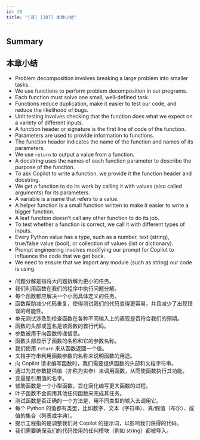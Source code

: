 ```yaml
---
id: 28
title: "[译] [307] 本章小结"
---
```


## Summary
## 本章小结

* Problem decomposition involves breaking a large problem into smaller tasks.
* We use functions to perform problem decomposition in our programs.
* Each function must solve one small, well-defined task.
* Functions reduce duplication, make it easier to test our code, and reduce the likelihood of bugs.
* Unit testing involves checking that the function does what we expect on a variety of different inputs.
* A function header or signature is the first line of code of the function.
* Parameters are used to provide information to functions.
* The function header indicates the name of the function and names of its parameters.
* We use `return` to output a value from a function.
* A docstring uses the names of each function parameter to describe the purpose of the function.
* To ask Copilot to write a function, we provide it the function header and docstring.
* We get a function to do its work by calling it with values (also called arguments) for its parameters.
* A variable is a name that refers to a value.
* A helper function is a small function written to make it easier to write a bigger function.
* A leaf function doesn’t call any other function to do its job.
* To test whether a function is correct, we call it with different types of inputs.
* Every Python value has a type, such as a number, text (string), true/false value (bool), or collection of values (list or dictionary).
* Prompt engineering involves modifying our prompt for Copilot to influence the code that we get back.
* We need to ensure that we import any module (such as string) our code is using.

<!-- -->

* 问题分解是指将大问题拆解为更小的任务。
* 我们利用函数在我们的程序中执行问题分解。
* 每个函数都应解决一个小而具体定义的任务。
* 函数帮助减少代码重复，使得测试我们的代码变得更容易，并且减少了出现错误的可能性。
* 单元测试涉及到检查函数在各种不同输入上的表现是否符合我们的预期。
* 函数的头部或签名是该函数的首行代码。
* 参数被用于向函数传递信息。
* 函数头部显示了函数的名称和它的参数名称。
* 我们使用 `return` 来从函数返回一个值。
* 文档字符串利用函数参数的名称来说明函数的用途。
* 向 Copilot 请求编写函数时，我们需要提供函数的头部和文档字符串。
* 通过为其参数提供值（亦称为实参）来调用函数，从而使函数执行其功能。
* 变量是引用值的名字。
* 辅助函数是一个小型函数，旨在简化编写更大函数的过程。
* 叶子函数不会调用其他任何函数来完成其任务。
* 测试函数是否正确的一个方法是，用不同类型的输入去调用它。
* 每个 Python 的值都有类型，比如数字、文本（字符串）、真/假值（布尔）、或值的集合（列表或字典）。
* 提示工程指的是调整我们对 Copilot 的提示词，以影响我们获得的代码。
* 我们需要确保我们的代码使用的任何模块（例如 string）都被导入。
